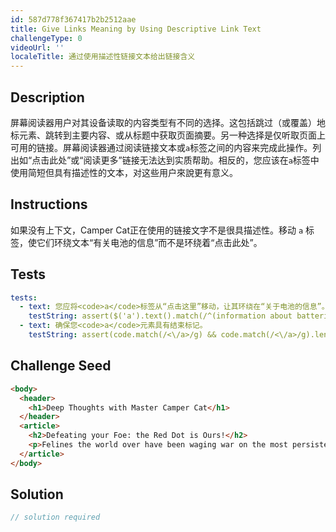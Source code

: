 ```yaml
---
id: 587d778f367417b2b2512aae
title: Give Links Meaning by Using Descriptive Link Text
challengeType: 0
videoUrl: ''
localeTitle: 通过使用描述性链接文本给出链接含义
---
```


## Description
<section id="description">屏幕阅读器用户对其设备读取的内容类型有不同的选择。这包括跳过（或覆盖）地标元素、跳转到主要内容、或从标题中获取页面摘要。另一种选择是仅听取页面上可用的链接。屏幕阅读器通过阅读链接文本或<code>a</code>标签之间的内容来完成此操作。列出如“点击此处”或“阅读更多”链接无法达到实质帮助。相反的，您应该在<code>a</code>标签中使用简短但具有描述性的文本，对这些用户來說更有意义。 </section>

## Instructions
<section id="instructions">如果没有上下文，Camper Cat正在使用的链接文字不是很具描述性。移动 <code>a</code> 标签，使它们环绕文本“有关电池的信息”而不是环绕着“点击此处”。 </section>

## Tests
<section id='tests'>

```yml
tests:
  - text: 您应将<code>a</code>标签从“点击这里”移动，让其环绕在“关于电池的信息”。
    testString: assert($('a').text().match(/^(information about batteries)$/g), 'Your code should move the anchor <code>a</code> tags from around the words "Click here" to wrap around the words "information about batteries".');
  - text: 确保您<code>a</code>元素具有结束标记。
    testString: assert(code.match(/<\/a>/g) && code.match(/<\/a>/g).length === code.match(/<a href=(''|"")>/g).length, 'Make sure your <code>a</code> element has a closing tag.');

```

</section>

## Challenge Seed
<section id='challengeSeed'>

<div id='html-seed'>

```html
<body>
  <header>
    <h1>Deep Thoughts with Master Camper Cat</h1>
  </header>
  <article>
    <h2>Defeating your Foe: the Red Dot is Ours!</h2>
    <p>Felines the world over have been waging war on the most persistent of foes. This red nemesis combines both cunning stealth and lightening speed. But chin up, fellow fighters, our time for victory may soon be near. <a href="">Click here</a> for information about batteries</p>
  </article>
</body>

```

</div>



</section>

## Solution
<section id='solution'>

```js
// solution required
```
</section>
